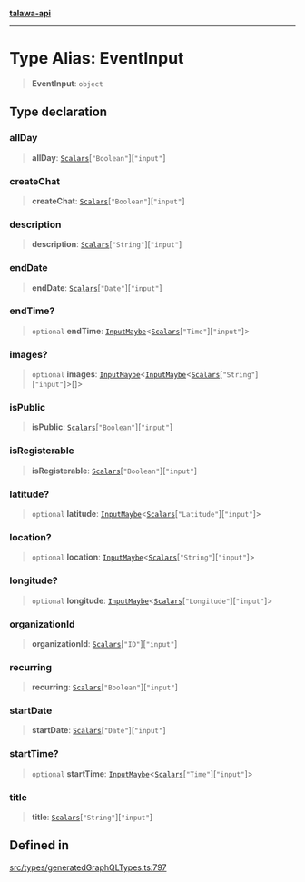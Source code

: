 [**talawa-api**](../../../README.md)

***

# Type Alias: EventInput

> **EventInput**: `object`

## Type declaration

### allDay

> **allDay**: [`Scalars`](Scalars.md)\[`"Boolean"`\]\[`"input"`\]

### createChat

> **createChat**: [`Scalars`](Scalars.md)\[`"Boolean"`\]\[`"input"`\]

### description

> **description**: [`Scalars`](Scalars.md)\[`"String"`\]\[`"input"`\]

### endDate

> **endDate**: [`Scalars`](Scalars.md)\[`"Date"`\]\[`"input"`\]

### endTime?

> `optional` **endTime**: [`InputMaybe`](InputMaybe.md)\<[`Scalars`](Scalars.md)\[`"Time"`\]\[`"input"`\]\>

### images?

> `optional` **images**: [`InputMaybe`](InputMaybe.md)\<[`InputMaybe`](InputMaybe.md)\<[`Scalars`](Scalars.md)\[`"String"`\]\[`"input"`\]\>[]\>

### isPublic

> **isPublic**: [`Scalars`](Scalars.md)\[`"Boolean"`\]\[`"input"`\]

### isRegisterable

> **isRegisterable**: [`Scalars`](Scalars.md)\[`"Boolean"`\]\[`"input"`\]

### latitude?

> `optional` **latitude**: [`InputMaybe`](InputMaybe.md)\<[`Scalars`](Scalars.md)\[`"Latitude"`\]\[`"input"`\]\>

### location?

> `optional` **location**: [`InputMaybe`](InputMaybe.md)\<[`Scalars`](Scalars.md)\[`"String"`\]\[`"input"`\]\>

### longitude?

> `optional` **longitude**: [`InputMaybe`](InputMaybe.md)\<[`Scalars`](Scalars.md)\[`"Longitude"`\]\[`"input"`\]\>

### organizationId

> **organizationId**: [`Scalars`](Scalars.md)\[`"ID"`\]\[`"input"`\]

### recurring

> **recurring**: [`Scalars`](Scalars.md)\[`"Boolean"`\]\[`"input"`\]

### startDate

> **startDate**: [`Scalars`](Scalars.md)\[`"Date"`\]\[`"input"`\]

### startTime?

> `optional` **startTime**: [`InputMaybe`](InputMaybe.md)\<[`Scalars`](Scalars.md)\[`"Time"`\]\[`"input"`\]\>

### title

> **title**: [`Scalars`](Scalars.md)\[`"String"`\]\[`"input"`\]

## Defined in

[src/types/generatedGraphQLTypes.ts:797](https://github.com/Suyash878/talawa-api/blob/b5a9d8b4a1ea678a3d6f5b710b3721f91a3052fc/src/types/generatedGraphQLTypes.ts#L797)
